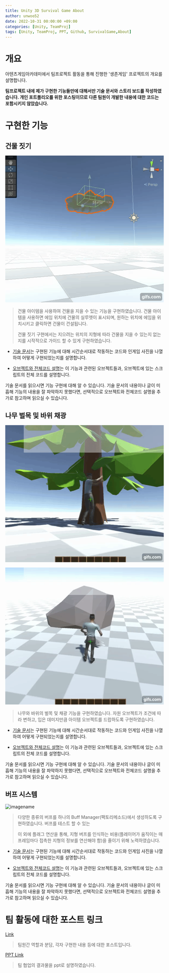 ```yaml
---
title: Unity 3D Survival Game About
author: unwoo52
date: 2022-10-31 00:00:00 +09:00
categories: [Unity, TeamProj]
tags: [Unity, TeamProj, PPT, Github, SurvivalGame,About]
---
```


# 개요

아텐츠게임아카데미에서 팀프로젝트 활동을 통해 진행한 '생존게임' 프로젝트의 개요를 설명합니다.

**팀프로젝트 내에 제가 구현한 기능들만에 대해서만 기술 문서와 스토리 보드를 작성하였습니다. 개인 포트폴리오를 위한 포스팅이므로 다른 팀원이 개발한 내용에 대한 코드는 포함시키지 않았습니다.**

# 구현한 기능

## 건물 짓기

![imagename](/assets/image/Project/TeamProject/SurvivalProjectAboud/004.gif)

> 건물 아이템을 사용하여 건물을 지을 수 있는 기능을 구현하였습니다. 건물 아이템을 사용하면 에임 위치에 건물의 실루엣이 표시되며, 원하는 위치에 에임을 위치시키고 클릭하면 건물이 건설됩니다.
> 
> 건물 짓기 구현에서는 지으려는 위치의 지형에 따라 건물을 지을 수 있는지 없는지를 시작적으로 가이드 할 수 있게 구현하였습니다.

- [기술 문서](https://unwoo52.github.io/posts/Team-Project-%EA%B1%B4%EB%AC%BC-%EC%95%84%EC%9D%B4%ED%85%9C-%EC%84%A4%EC%B9%98-%EA%B8%B0%EB%8A%A5-%EA%B8%B0%EC%88%A0-%EB%AC%B8%EC%84%9C/)는 구현된 기능에 대해 시간순서대로 작동하는 코드와 인게임 사진을 나열하여 어떻게 구현되었는지를 설명합니다.

- [오브젝트와 전체코드 설명]([https://unwoo52.github.io/posts/Team-Project-Buff-%EA%B8%B0%EB%8A%A5-%EC%98%A4%EB%B8%8C%EC%A0%9D%ED%8A%B8%EC%99%80-%EC%A0%84%EC%B2%B4%EC%BD%94%EB%93%9C-%EC%84%A4%EB%AA%85/](https://unwoo52.github.io/posts/Team-Project-%EA%B1%B4%EB%AC%BC-%EC%95%84%EC%9D%B4%ED%85%9C-%EC%84%A4%EC%B9%98-%EA%B8%B0%EB%8A%A5-%EC%98%A4%EB%B8%8C%EC%A0%9D%ED%8A%B8%EC%99%80-%EC%A0%84%EC%B2%B4%EC%BD%94%EB%93%9C-%EC%84%A4%EB%AA%85/))는 이 기능과 관련된 오브젝트들과, 오브젝트에 있는 스크립트의 전체 코드를 설명합니다.

기술 문서를 읽으시면 기능 구현에 대해 알 수 있습니다. 기술 문서의 내용이나 글이 미흡해 기능의 내용을 잘 파악하지 못했다면, 선택적으로 오브젝트와 전체코드 설명을 추가로 참고하며 읽으실 수 있습니다.

## 나무 벌목 및 바위 채광

![imagename](/assets/image/Project/TeamProject/SurvivalProjectAboud/001.gif)

![imagename](/assets/image/Project/TeamProject/SurvivalProjectAboud/001-1.gif)

> 나무와 바위의 벌목 및 채광 기능을 구현하였습니다. 자원 오브젝트가 조건에 따라 변하고, 입은 데미지만큼 아이템 오브젝트를 드랍하도록 구현하였습니다.

- [기술 문서](https://unwoo52.github.io/posts/Team-Project-%EC%B1%84%EA%B4%91-%EB%B0%8F-%EB%B2%8C%EB%AA%A9-%EA%B8%B0%EB%8A%A5-%EA%B8%B0%EC%88%A0-%EB%AC%B8%EC%84%9C/)는 구현된 기능에 대해 시간순서대로 작동하는 코드와 인게임 사진을 나열하여 어떻게 구현되었는지를 설명합니다.

- [오브젝트와 전체코드 설명](https://unwoo52.github.io/posts/Team-Project-%EC%B1%84%EA%B4%91-%EB%B0%8F-%EB%B2%8C%EB%AA%A9-%EA%B8%B0%EB%8A%A5-%EC%98%A4%EB%B8%8C%EC%A0%9D%ED%8A%B8%EC%99%80-%EC%A0%84%EC%B2%B4%EC%BD%94%EB%93%9C-%EC%84%A4%EB%AA%85/)는 이 기능과 관련된 오브젝트들과, 오브젝트에 있는 스크립트의 전체 코드를 설명합니다.

기술 문서를 읽으시면 기능 구현에 대해 알 수 있습니다. 기술 문서의 내용이나 글이 미흡해 기능의 내용을 잘 파악하지 못했다면, 선택적으로 오브젝트와 전체코드 설명을 추가로 참고하며 읽으실 수 있습니다.

## 버프 시스템

![imagename](/assets/image/Project/TeamProject/SurvivalProjectAboud/000.gif)

> 다양한 종류의 버프를 하나의 Buff Manager(팩토리메소드)에서 생성하도록 구현하였습니다. 버프를 테스트 할 수 있는
>
> 이 외에 플래그 연산을 통해, 지형 버프를 인식하는 비용(플레이어가 움직이는 매 프레임마다 접촉한 지형의 정보를 연산해야 함)을 줄이기 위해 노력하였습니다.


- [기술 문서](https://unwoo52.github.io/posts/Team-Project-Buff-%EA%B8%B0%EB%8A%A5-%EA%B8%B0%EC%88%A0-%EB%AC%B8%EC%84%9C/)는 구현된 기능에 대해 시간순서대로 작동하는 코드와 인게임 사진을 나열하여 어떻게 구현되었는지를 설명합니다.

- [오브젝트와 전체코드 설명](https://unwoo52.github.io/posts/Team-Project-Buff-%EA%B8%B0%EB%8A%A5-%EC%98%A4%EB%B8%8C%EC%A0%9D%ED%8A%B8%EC%99%80-%EC%A0%84%EC%B2%B4%EC%BD%94%EB%93%9C-%EC%84%A4%EB%AA%85/)는 이 기능과 관련된 오브젝트들과, 오브젝트에 있는 스크립트의 전체 코드를 설명합니다.

기술 문서를 읽으시면 기능 구현에 대해 알 수 있습니다. 기술 문서의 내용이나 글이 미흡해 기능의 내용을 잘 파악하지 못했다면, 선택적으로 오브젝트와 전체코드 설명을 추가로 참고하며 읽으실 수 있습니다.

# 팀 활동에 대한 포스트 링크

[Link](https://unwoo52.github.io/posts/Team-Project-About/)

> 팀원간 역할과 분담, 각자 구현한 내용 등에 대한 포스트입니다.

[PPT Link](https://unwoo52.github.io/posts/Team-Project-PPT/)

> 팀 협업의 결과물을 ppt로 설명하였습니다.
